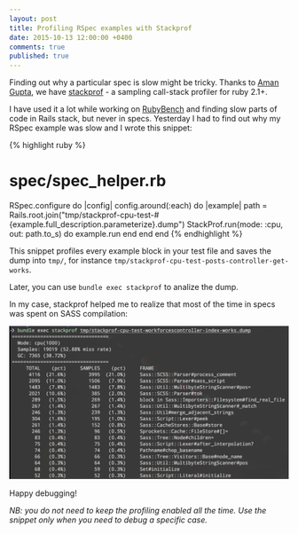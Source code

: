 ```yaml
---
layout: post
title: Profiling RSpec examples with Stackprof
date: 2015-10-13 12:00:00 +0400
comments: true
published: true
---
```


Finding out why a particular spec is slow might be tricky.
Thanks to [Aman Gupta](https://github.com/tmm1), we have [stackprof](https://github.com/tmm1/stackprof) - a sampling call-stack profiler for ruby 2.1+.

I have used it a lot while working on [RubyBench](http://rubybench.com) and finding slow parts of code in Rails stack, but never in specs.
Yesterday I had to find out why my RSpec example was slow and I wrote this snippet:

{% highlight ruby %}
# spec/spec_helper.rb
RSpec.configure do |config|
  config.around(:each) do |example|
    path = Rails.root.join("tmp/stackprof-cpu-test-#{example.full_description.parameterize}.dump")
    StackProf.run(mode: :cpu, out: path.to_s) do
      example.run
    end
  end
end
{% endhighlight %}

This snippet profiles every example block in your test file and saves the dump into `tmp/`, for instance `tmp/stackprof-cpu-test-posts-controller-get-works`.

Later, you can use `bundle exec stackprof` to analize the dump.

In my case, stackprof helped me to realize that most of the time in specs was spent on SASS compilation:

<img src="/assets/post-images/stackprof-rspec.png" alt="stackprof dump"/>

Happy debugging!

*NB: you do not need to keep the profiling enabled all the time. Use the snippet only when you need to debug a specific case.*
